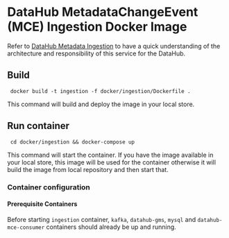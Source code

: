 # DataHub MetadataChangeEvent (MCE) Ingestion Docker Image

Refer to [DataHub Metadata Ingestion](../../metadata-ingestion/mce-cli) to have a quick understanding of the architecture and 
responsibility of this service for the DataHub.

## Build
```
 docker build -t ingestion -f docker/ingestion/Dockerfile .
```
This command will build and deploy the image in your local store.

## Run container
```
 cd docker/ingestion && docker-compose up
```
This command will start the container. If you have the image available in your local store, this image will be used
for the container otherwise it will build the image from local repository and then start that.

### Container configuration

#### Prerequisite Containers
Before starting `ingestion` container, `kafka`, `datahub-gms`, `mysql` and `datahub-mce-consumer` containers should already be up and running. 